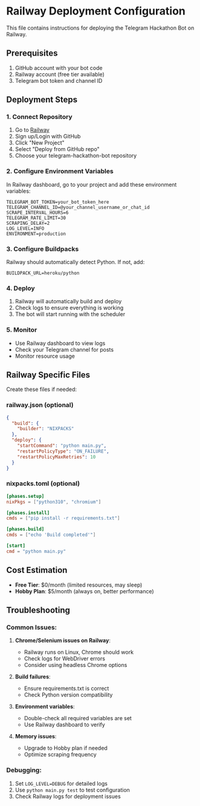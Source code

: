 # Railway Deployment Configuration

This file contains instructions for deploying the Telegram Hackathon Bot on Railway.

## Prerequisites

1. GitHub account with your bot code
2. Railway account (free tier available)
3. Telegram bot token and channel ID

## Deployment Steps

### 1. Connect Repository

1. Go to [Railway](https://railway.app/)
2. Sign up/Login with GitHub
3. Click "New Project"
4. Select "Deploy from GitHub repo"
5. Choose your telegram-hackathon-bot repository

### 2. Configure Environment Variables

In Railway dashboard, go to your project and add these environment variables:

```
TELEGRAM_BOT_TOKEN=your_bot_token_here
TELEGRAM_CHANNEL_ID=@your_channel_username_or_chat_id
SCRAPE_INTERVAL_HOURS=6
TELEGRAM_RATE_LIMIT=30
SCRAPING_DELAY=2
LOG_LEVEL=INFO
ENVIRONMENT=production
```

### 3. Configure Buildpacks

Railway should automatically detect Python. If not, add:

```
BUILDPACK_URL=heroku/python
```

### 4. Deploy

1. Railway will automatically build and deploy
2. Check logs to ensure everything is working
3. The bot will start running with the scheduler

### 5. Monitor

- Use Railway dashboard to view logs
- Check your Telegram channel for posts
- Monitor resource usage

## Railway Specific Files

Create these files if needed:

### railway.json (optional)
```json
{
  "build": {
    "builder": "NIXPACKS"
  },
  "deploy": {
    "startCommand": "python main.py",
    "restartPolicyType": "ON_FAILURE",
    "restartPolicyMaxRetries": 10
  }
}
```

### nixpacks.toml (optional)
```toml
[phases.setup]
nixPkgs = ["python310", "chromium"]

[phases.install]
cmds = ["pip install -r requirements.txt"]

[phases.build]
cmds = ["echo 'Build completed'"]

[start]
cmd = "python main.py"
```

## Cost Estimation

- **Free Tier**: $0/month (limited resources, may sleep)
- **Hobby Plan**: $5/month (always on, better performance)

## Troubleshooting

### Common Issues:

1. **Chrome/Selenium issues on Railway**:
   - Railway runs on Linux, Chrome should work
   - Check logs for WebDriver errors
   - Consider using headless Chrome options

2. **Build failures**:
   - Ensure requirements.txt is correct
   - Check Python version compatibility

3. **Environment variables**:
   - Double-check all required variables are set
   - Use Railway dashboard to verify

4. **Memory issues**:
   - Upgrade to Hobby plan if needed
   - Optimize scraping frequency

### Debugging:

1. Set `LOG_LEVEL=DEBUG` for detailed logs
2. Use `python main.py test` to test configuration
3. Check Railway logs for deployment issues
